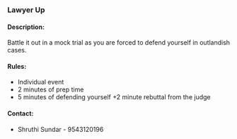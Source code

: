 ### Lawyer Up

#### <!-- <i class="fas fa-edit"></i> --> Description:
  Battle it out in a mock trial as you are forced to defend yourself in outlandish cases.

#### <!-- <i class="fas fa-bullhorn"></i> --> Rules:
  + Individual event
  + 2 minutes of prep time
  + 5 minutes of defending yourself +2 minute rebuttal from the judge

#### <!-- <i class="fas fa-phone"></i> --> Contact:
  + Shruthi Sundar - 9543120196

